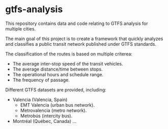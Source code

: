 # gtfs-analysis
This repository contains data and code relating to GTFS analysis for multiple cities.

The main goal of this project is to create a framework that quickly analyzes and classifies a public transit network published under GTFS standards. 

The classification of the routes is based on multiple criterea:
- The average inter-stop speed of the transit vehicles.
- The average distance/time between stops.
- The operational hours and schedule range.
- The frequency of passage.

Different GTFS datasets are provided, including:
- Valencia (Valencia, Spain)
    - EMT Valencia (urban bus network).
    - Metrovalencia (metro network).
    - Metrobús (intercity bus).
- Montréal (Québec, Canada)
    ...

